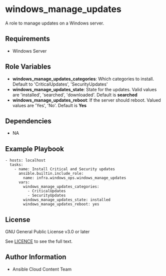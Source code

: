 windows_manage_updates
==================

A role to manage updates on a Windows server.

Requirements
------------

* Windows Server

Role Variables
--------------

* **windows_manage_updates_categories**: Which categories to install.  Default to 'CriticalUpdates', 'SecurityUpdates'
* **windows_manage_updates_state**: State for the updates.  Valid values are 'installed', 'searched', 'downloaded'. Default is **searched**
* **windows_manage_updates_reboot**: If the server should reboot.  Valued values are 'Yes', 'No'. Default is **Yes**


Dependencies
------------

- NA

Example Playbook
----------------

    - hosts: localhost
      tasks:
        - name: Install Critical and Security updates
          ansible.builtin.include_role:
            name: infra.windows_ops.windows_manage_updates
          vars:
            windows_manage_updates_categories:
              - CriticalUpdates
              - SecurityUpdates
            windows_manage_updates_state: installed
            windows_manage_updates_reboot: yes

License
-------

GNU General Public License v3.0 or later

See [LICENCE](https://github.com/redhat-cop/infra.windows_ops/blob/main/LICENSE) to see the full text.

Author Information
------------------

- Ansible Cloud Content Team
